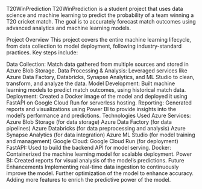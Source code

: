 T20WinPrediction
T20WinPrediction is a student project that uses data science and machine learning to predict the probability of a team winning a T20 cricket match. The goal is to accurately forecast match outcomes using advanced analytics and machine learning models.

Project Overview
This project covers the entire machine learning lifecycle, from data collection to model deployment, following industry-standard practices. Key steps include:

Data Collection: Match data gathered from multiple sources and stored in Azure Blob Storage.
Data Processing & Analysis: Leveraged services like Azure Data Factory, Databricks, Synapse Analytics, and ML Studio to clean, transform, and analyze the data.
Model Development: Built machine learning models to predict match outcomes, using historical match data.
Deployment: Created a Docker image of the model and deployed it using FastAPI on Google Cloud Run for serverless hosting.
Reporting: Generated reports and visualizations using Power BI to provide insights into the model’s performance and predictions.
Technologies Used
Azure Services:
Azure Blob Storage (for data storage)
Azure Data Factory (for data pipelines)
Azure Databricks (for data preprocessing and analysis)
Azure Synapse Analytics (for data integration)
Azure ML Studio (for model training and management)
Google Cloud:
Google Cloud Run (for deployment)
FastAPI: Used to build the backend API for model serving.
Docker: Containerized the machine learning model for scalable deployment.
Power BI: Created reports for visual analysis of the model’s predictions.
Future Enhancements
Implementing real-time data ingestion to continuously improve the model.
Further optimization of the model to enhance accuracy.
Adding more features to enrich the predictive power of the model.
